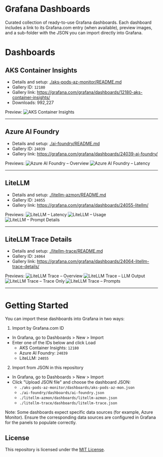# Grafana Dashboards

Curated collection of ready-to-use Grafana dashboards. Each dashboard includes a link to its Grafana.com entry (when available), preview images, and a sub-folder with the JSON you can import directly into Grafana.

# Dashboards

## AKS Container Insights
- Details and setup: [./aks-pods-az-monitor/README.md](./aks-pods-az-monitor/README.md)  
- Gallery ID: `12180`  
- Gallery link: https://grafana.com/grafana/dashboards/12180-aks-container-insights/  
- Downloads: 992,227

Preview:
![AKS Container Insights](./aks-pods-az-monitor/aks-az-mon.PNG)

---

## Azure AI Foundry
- Details and setup: [./ai-foundry/README.md](./ai-foundry/README.md)  
- Gallery ID: `24039`  
- Gallery link: https://grafana.com/grafana/dashboards/24039-ai-foundry/

Previews:
![Azure AI Foundry – Overview](./ai-foundry/ai-foundry-top-section.png)
![Azure AI Foundry – Latency](./ai-foundry/ai-foundry-latency.png)

---

## LiteLLM
- Details and setup: [./litellm-azmon/README.md](./litellm-azmon/README.md)  
- Gallery ID: `24055`  
- Gallery link: https://grafana.com/grafana/dashboards/24055-litellm/

Previews:
![LiteLLM – Latency](./litellm-azmon/litellm-latency-2509.png)
![LiteLLM – Usage](./litellm-azmon/litellm-usage-2509.png)
![LiteLLM – Prompt Details](./litellm-azmon/litellm-prompt-details-2509.png)

---

## LiteLLM Trace Details
- Details and setup: [./litellm-trace/README.md](./litellm-trace/README.md)  
- Gallery ID: `24064`  
- Gallery link: https://grafana.com/grafana/dashboards/24064-litellm-trace-details/

Previews:
![LiteLLM Trace – Overview](./litellm-trace/litellm-trace-overwiew-2509.png)
![LiteLLM Trace – LLM Output](./litellm-trace/litellm-trace-llm-output-2509.png)
![LiteLLM Trace – Trace Only](./litellm-trace/litellm-trace-only-2509.png)
![LiteLLM Trace – Prompts](./litellm-trace/litellm-trace-llm-prompts-2509.png)

---

# Getting Started

You can import these dashboards into Grafana in two ways:

1) Import by Grafana.com ID  
- In Grafana, go to Dashboards > New > Import  
- Enter one of the IDs below and click Load  
  - AKS Container Insights: `12180`  
  - Azure AI Foundry: `24039`  
  - LiteLLM: `24055`  

2) Import from JSON in this repository  
- In Grafana, go to Dashboards > New > Import  
- Click "Upload JSON file" and choose the dashboard JSON:
  - `./aks-pods-az-monitor/dashboards/aks-pods-az-mon.json`
  - `./ai-foundry/dashboards/ai-foundry.json`
  - `./litellm-azmon/dashboards/litellm-azmon.json`
  - `./litellm-trace/dashboards/litellm-trace.json`

Note: Some dashboards expect specific data sources (for example, Azure Monitor). Ensure the corresponding data sources are configured in Grafana for the panels to populate correctly.

## License

This repository is licensed under the [MIT License](./LICENSE).
